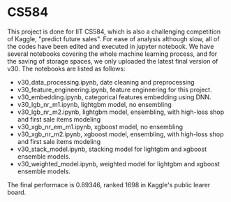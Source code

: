 # CS584

This project is done for IIT CS584, which is also a challenging competition of Kaggle, "predict future sales". For ease of analysis although slow, all
of the codes have been edited and executed in jupyter notebook. We have several notebooks covering the whole machine learning process, and for the saving
of storage spaces, we only uploaded the latest final version of v30. The notebooks are listed as follows:
- v30_data_processing.ipynb, date cleaning and preprocessing
- v30_feature_engineering.ipynb, feature engineering for this project.
- v30_embedding.ipynb, categorical features embedding using DNN.
- v30_lgb_nr_m1.ipynb, lightgbm model, no ensembling
- v30_lgb_nr_m2.ipynb, lightgbm model, ensembling, with high-loss shop and first sale items modeling
- v30_xgb_nr_em_m1.ipynb, xgboost model, no ensembling
- v30_xgb_nr_m2.ipynb, xgboost model, ensembling, with high-loss shop and first sale items modeling
- v30_stack_model.ipynb, stacking model for lightgbm and xgboost ensemble models.
- v30_weighted_model.ipynb, weighted model for lightgbm and xgboost ensemble models.

The final performace is 0.89346, ranked 1698 in Kaggle's public learer board.
